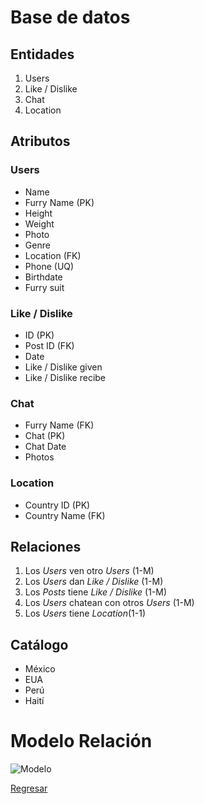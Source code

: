# Base de datos

## Entidades

1. Users
2. Like / Dislike
3. Chat
4. Location


## Atributos

### Users
- Name 
- Furry Name (PK)
- Height 
- Weight 
- Photo
- Genre 
- Location (FK)
- Phone (UQ)
- Birthdate
- Furry suit



### Like / Dislike

- ID (PK)
- Post ID (FK)
- Date
- Like / Dislike given
- Like / Dislike recibe

### Chat

- Furry Name (FK)
- Chat (PK)
- Chat Date
- Photos

### Location

- Country ID (PK)
- Country Name (FK)

## Relaciones

1. Los _Users_ ven otro _Users_  (1-M)
2. Los _Users_ dan _Like / Dislike_ (1-M)
3. Los _Posts_ tiene _Like / Dislike_ (1-M)
4. Los _Users_ chatean con otros _Users_ (1-M)
5. Los _Users_ tiene _Location_(1-1)

## Catálogo 

- México
- EUA
- Perú
- Haití


# Modelo Relación

![Modelo](/morales-pedro-practica-3/Multimedia/Modelo_Relacion.png)

[Regresar](/morales-pedro-practica-3/README.md)
